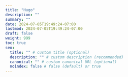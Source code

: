 ```yaml
---
title: "Hugo"
description: ""
summary: ""
date: 2024-07-05T19:49:24-07:00
lastmod: 2024-07-05T19:49:24-07:00
draft: false
weight: 999
toc: true
seo:
  title: "" # custom title (optional)
  description: "" # custom description (recommended)
  canonical: "" # custom canonical URL (optional)
  noindex: false # false (default) or true
---
```

